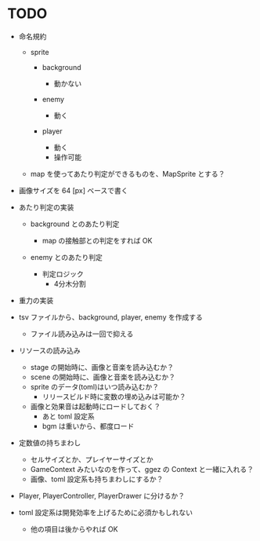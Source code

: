 # TODO
- 命名規約
  - sprite
    - background
      - 動かない

    - enemy
      - 動く

    - player
      - 動く
      - 操作可能
      
  - map を使ってあたり判定ができるものを、MapSprite とする？

- 画像サイズを 64 [px] ベースで書く

- あたり判定の実装 
  - background とのあたり判定
    - map の接触部との判定をすれば OK
    
  - enemy とのあたり判定
    - 判定ロジック
      - 4分木分割

- 重力の実装

- tsv ファイルから、background, player, enemy を作成する
  - ファイル読み込みは一回で抑える

- リソースの読み込み
  - stage の開始時に、画像と音楽を読み込むか？
  - scene の開始時に、画像と音楽を読み込むか？
  - sprite のデータ(toml)はいつ読み込むか？
    - リリースビルド時に変数の埋め込みは可能か？
  - 画像と効果音は起動時にロードしておく？
    - あと toml 設定系
    - bgm は重いから、都度ロード 

- 定数値の持ちまわし
  - セルサイズとか、プレイヤーサイズとか
  - GameContext みたいなのを作って、ggez の Context と一緒に入れる？
  - 画像、toml 設定系も持ちまわしにするか？

- Player, PlayerController, PlayerDrawer に分けるか？

- toml 設定系は開発効率を上げるために必須かもしれない
  - 他の項目は後からやれば OK
